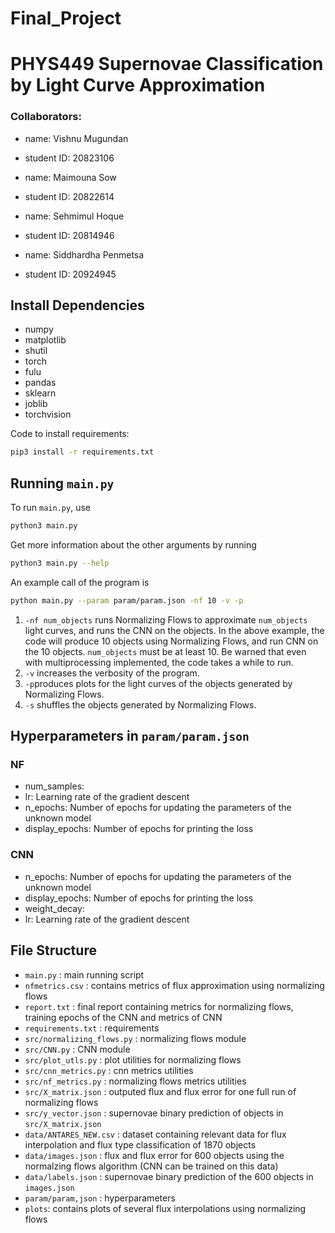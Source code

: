 # Final_Project
# PHYS449 Supernovae Classification by Light Curve Approximation

### Collaborators:
- name: Vishnu Mugundan
- student ID: 20823106

- name: Maimouna Sow
- student ID: 20822614

- name: Sehmimul Hoque
- student ID: 20814946

- name: Siddhardha Penmetsa
- student ID: 20924945

## Install Dependencies

- numpy
- matplotlib
- shutil
- torch
- fulu
- pandas
- sklearn
- joblib
- torchvision

Code to install requirements:
```sh
pip3 install -r requirements.txt
```

## Running `main.py`

To run `main.py`, use

```sh
python3 main.py
```

Get more information about the other arguments by running

```sh
python3 main.py --help
```

An example call of the program is

```sh
python main.py --param param/param.json -nf 10 -v -p
```

1. `-nf num_objects` runs Normalizing Flows to approximate `num_objects` light curves, and runs the CNN on the objects. In the above example, the code will produce 10 objects using Normalizing Flows, and run CNN on the 10 objects. `num_objects` must be at least 10. Be warned that even with multiprocessing implemented, the code takes a while to run.
2. `-v` increases the verbosity of the program.
3. `-p`produces plots for the light curves of the objects generated by Normalizing Flows.
4. `-s` shuffles the objects generated by Normalizing Flows. 

## Hyperparameters in `param/param.json`

### NF
- num_samples: 
- lr: Learning rate of the gradient descent
- n_epochs: Number of epochs for updating the parameters of the unknown model
- display_epochs: Number of epochs for printing the loss

### CNN
- n_epochs: Number of epochs for updating the parameters of the unknown model
- display_epochs: Number of epochs for printing the loss
- weight_decay: 
- lr: Learning rate of the gradient descent

## File Structure
- `main.py` : main running script
- `nfmetrics.csv` : contains metrics of flux approximation using normalizing flows
- `report.txt` : final report containing metrics for normalizing flows, training epochs of the CNN and metrics of CNN
- `requirements.txt` : requirements
- `src/normalizing_flows.py` : normalizing flows module
- `src/CNN.py` : CNN module
- `src/plot_utls.py` : plot utilities for normalizing flows
-  `src/cnn_metrics.py` : cnn metrics utilities
- `src/nf_metrics.py` : normalizing flows metrics utilities
- `src/X_matrix.json` : outputed flux and flux error for one full run of normalizing flows
- `src/y_vector.json` : supernovae binary prediction of objects in `src/X_matrix.json`
- `data/ANTARES_NEW.csv` : dataset containing relevant data for flux interpolation and flux type classification of 1870 objects
- `data/images.json` : flux and flux error for 600 objects using the normalzing flows algorithm (CNN can be trained on this data)
- `data/labels.json` : supernovae binary prediction of the 600 objects in `images.json`
- `param/param,json` : hyperparameters
- `plots`: contains plots of several flux interpolations using normalizing flows



